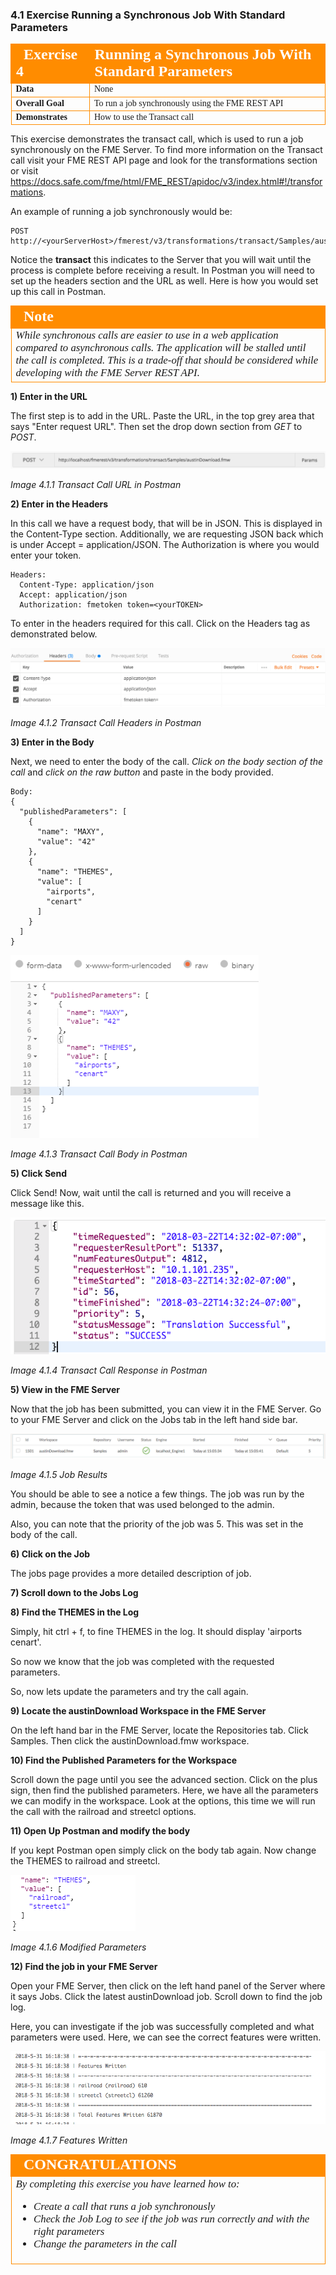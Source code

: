 ### 4.1 Exercise Running a Synchronous Job With Standard Parameters

<table style="border-spacing: 0px;border-collapse: collapse;font-family:serif">
<tr>
<td width=25% style="vertical-align:middle;background-color:darkorange;border: 2px solid darkorange">
<i class="fa fa-cogs fa-lg fa-pull-left fa-fw" style="color:white;padding-right: 12px;vertical-align:text-top"></i>
<span style="color:white;font-size:x-large;font-weight: bold">Exercise 4</span>
</td>
<td style="border: 2px solid darkorange;background-color:darkorange;color:white">
<span style="color:white;font-size:x-large;font-weight: bold">Running a Synchronous Job With Standard Parameters</span>
</td>
</tr>

<tr>
<td style="border: 1px solid darkorange; font-weight: bold">Data</td>
<td style="border: 1px solid darkorange">None</td>
</tr>

<tr>
<td style="border: 1px solid darkorange; font-weight: bold">Overall Goal</td>
<td style="border: 1px solid darkorange">To run a job synchronously using the FME REST API</td>
</tr>

<tr>
<td style="border: 1px solid darkorange; font-weight: bold">Demonstrates</td>
<td style="border: 1px solid darkorange">How to use the Transact call</td>
</tr>

</table>

This exercise demonstrates the transact call, which is used to run a job synchronously on the FME Server. To find more information on the Transact call visit your FME REST API page and look for the transformations section or visit https://docs.safe.com/fme/html/FME_REST/apidoc/v3/index.html#!/transformations.   

An example of running a job synchronously would be:


    POST http://<yourServerHost>/fmerest/v3/transformations/transact/Samples/austinDownload.fmw

Notice the **transact** this indicates to the Server that you will wait
until the process is complete before receiving a result. In Postman you
will need to set up the headers section and the URL as well. Here is how
you would set up this call in Postman.

<!--Warning Section-->

<table style="border-spacing: 0px">
<tr>
<td style="vertical-align:middle;background-color:darkorange;border: 2px solid darkorange">
<i class="fa fa-exclamation-triangle fa-lg fa-pull-left fa-fw" style="color:white;padding-right: 12px;vertical-align:text-top"></i>
<span style="color:white;font-size:x-large;font-weight: bold;font-family:serif">Note</span>
</td>
</tr>

<tr>
<td style="border: 1px solid darkorange">
<span style="font-family:serif; font-style:italic; font-size:larger">
While synchronous calls are easier to use in a web application compared to asynchronous calls. The application will be stalled until the call is completed. This is a trade-off that should be considered while developing with the FME Server REST API.
</span>
</td>
</tr>
</table>

**1) Enter in the URL**

The first step is to add in the URL. Paste the URL, in the top grey area that says "Enter request URL". Then set the drop down section from *GET* to *POST*.


![](./Images/image4.1.1.TransactURL.png)

*Image 4.1.1 Transact Call URL in Postman*


**2) Enter in the Headers**

In this call we have a request body, that will be in JSON. This is
displayed in the Content-Type section. Additionally, we are requesting
JSON back which is under Accept = application/JSON. The Authorization is
where you would enter your token.

    Headers:
      Content-Type: application/json
      Accept: application/json
      Authorization: fmetoken token=<yourTOKEN>

To enter in the headers required for this call. Click on the Headers tag as demonstrated below.  

![](./Images/image4.1.2.TransactPostman.png)

*Image 4.1.2 Transact Call Headers in Postman*


**3) Enter in the Body**

Next, we need to enter the body of the call. *Click on the body section
of the call* and *click on the raw button* and paste in the body provided.

    Body:
    {
      "publishedParameters": [
        {
          "name": "MAXY",
          "value": "42"
        },
        {
          "name": "THEMES",
          "value": [
            "airports",
            "cenart"
          ]
        }
      ]
    }



![](./Images/image4.1.3.TransactBody.png)

*Image 4.1.3 Transact Call Body in Postman*

**5) Click Send**

Click Send! Now, wait until the call is returned and you will receive a
message like this.

![](./Images/image4.1.4.TransactResponsePostman.png)

*Image 4.1.4 Transact Call Response in Postman*

**5) View in the FME Server**

Now that the job has been submitted, you can view it in the FME Server. Go to your FME Server and click on the Jobs tab in the left hand side bar.

![](./Images/image4.1.5.JobId.png)

*Image 4.1.5 Job Results*

You should be able to see a notice a few things. The job was run by the admin, because the token that was used belonged to the admin.

Also, you can note that the priority of the job was 5. This was set in the body of the call.

**6) Click on the Job**

The jobs page provides a more detailed description of job.

**7) Scroll down to the Jobs Log**

**8) Find the THEMES in the Log**

Simply, hit ctrl + f, to fine THEMES in the log. It should display 'airports cenart'.

So now we know that the job was completed with the requested parameters.

So, now lets update the parameters and try the call again.

**9) Locate the austinDownload Workspace in the FME Server**

On the left hand bar in the FME Server, locate the Repositories tab. Click Samples. Then click the austinDownload.fmw workspace.

**10) Find the Published Parameters for the Workspace**

Scroll down the page until you see the advanced section. Click on the plus sign, then find the published parameters. Here, we have all the parameters we can modify in the workspace. Look at the options, this time we will run the call with the railroad and streetcl options.

**11) Open Up Postman and modify the body**

If you kept Postman open simply click on the body tab again. Now change the THEMES to railroad and streetcl.

![](./Images/image4.1.6.newparameters.png)

*Image 4.1.6 Modified Parameters*

**12) Find the job in your FME Server**

Open your FME Server, then click on the left hand panel of the Server where it says Jobs. Click the latest austinDownload job. Scroll down to find the job log.

Here, you can investigate if the job was successfully completed and what parameters were used. Here, we can see the correct features were written.

![](./Images/image4.1.7.FeaturesWritten.png)

*Image 4.1.7 Features Written*

<!--Exercise Congratulations Section-->

<table style="border-spacing: 0px">
<tr>
<td style="vertical-align:middle;background-color:darkorange;border: 2px solid darkorange">
<i class="fa fa-thumbs-o-up fa-lg fa-pull-left fa-fw" style="color:white;padding-right: 12px;vertical-align:text-top"></i>
<span style="color:white;font-size:x-large;font-weight: bold;font-family:serif">CONGRATULATIONS</span>
</td>
</tr>

<tr>
<td style="border: 1px solid darkorange">
<span style="font-family:serif; font-style:italic; font-size:larger">
By completing this exercise you have learned how to:
<br>
<ul><li>Create a call that runs a job synchronously</li>
<li>Check the Job Log to see if the job was run correctly and with the right parameters</li>
<li>Change the parameters in the call</li>
</li>

</span>
</td>
</tr>
</table>
